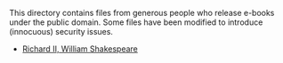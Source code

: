 This directory contains files from generous people who release e-books under the public domain. Some files have been 
modified to introduce (innocuous) security issues.

-   [Richard II, William Shakespeare](https://github.com/standardebooks/william-shakespeare_richard-ii)
